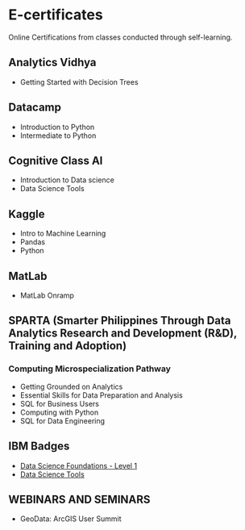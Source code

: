 # E-certificates

Online Certifications from classes conducted through self-learning.

## Analytics Vidhya
- Getting Started with Decision Trees


## Datacamp
- Introduction to Python
- Intermediate to Python


## Cognitive Class AI
- Introduction to Data science
- Data Science Tools


## Kaggle
- Intro to Machine Learning
- Pandas
- Python


## MatLab
- MatLab Onramp


## SPARTA (Smarter Philippines Through Data Analytics Research and Development (R&D), Training and Adoption)

### Computing Microspecialization Pathway
- Getting Grounded on Analytics
- Essential Skills for Data Preparation and Analysis
- SQL for Business Users
- Computing with Python
- SQL for Data Engineering


## IBM Badges
- [Data Science Foundations - Level 1](https://www.credly.com/badges/88e9e486-ac23-4e22-8c34-4b0f305bb51e?)
- [Data Science Tools](https://www.credly.com/badges/de9746a9-cce2-467e-aa9d-4bcb0fca58a4?)


## WEBINARS AND SEMINARS
- GeoData: ArcGIS User Summit
